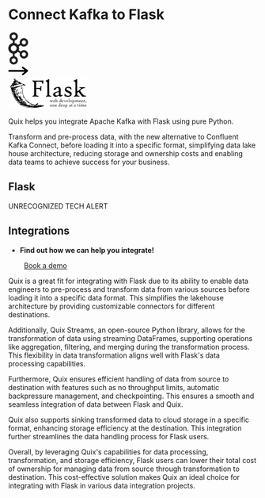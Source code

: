 # Connect Kafka to Flask

<div class="connect-images cards blog-grid-card" markdown>
<div>
<img src="../images/kafka_logo.png" width="40px" />
</div>
<div>
<img src="../images/arrow.svg" width="40px" />
</div>
<div>
<img src="./images/flask_1.jpg" />
</div>
</div>

Quix helps you integrate Apache Kafka with Flask using pure Python.

Transform and pre-process data, with the new alternative to Confluent Kafka Connect, before loading it into a specific format, simplifying data lake house architecture, reducing storage and ownership costs and enabling data teams to achieve success for your business.

## Flask

UNRECOGNIZED TECH ALERT

## Integrations

<div class="grid cards" markdown>

- __Find out how we can help you integrate!__

    <a class="md-button md-button--primary" href="https://quix.io/book-a-demo" target="_blank" style="margin:.5rem;">Book a demo</a>

</div>


Quix is a great fit for integrating with Flask due to its ability to enable data engineers to pre-process and transform data from various sources before loading it into a specific data format. This simplifies the lakehouse architecture by providing customizable connectors for different destinations. 

Additionally, Quix Streams, an open-source Python library, allows for the transformation of data using streaming DataFrames, supporting operations like aggregation, filtering, and merging during the transformation process. This flexibility in data transformation aligns well with Flask's data processing capabilities.

Furthermore, Quix ensures efficient handling of data from source to destination with features such as no throughput limits, automatic backpressure management, and checkpointing. This ensures a smooth and seamless integration of data between Flask and Quix.

Quix also supports sinking transformed data to cloud storage in a specific format, enhancing storage efficiency at the destination. This integration further streamlines the data handling process for Flask users.

Overall, by leveraging Quix's capabilities for data processing, transformation, and storage efficiency, Flask users can lower their total cost of ownership for managing data from source through transformation to destination. This cost-effective solution makes Quix an ideal choice for integrating with Flask in various data integration projects.

